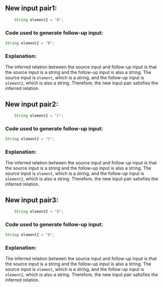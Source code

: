 ## New input pair1:
```java
    String element2 = "B";
```
### Code used to generate follow-up input:
```java
String element2 = "B";
```
### Explanation:
The inferred relation between the source input and follow-up input is that the source input is a string and the follow-up input is also a string. The source input is `element`, which is a string, and the follow-up input is `element2`, which is also a string. Therefore, the new input pair satisfies the inferred relation.

## New input pair2:
```java
    String element2 = "C";
```
### Code used to generate follow-up input:
```java
String element2 = "C";
```
### Explanation:
The inferred relation between the source input and follow-up input is that the source input is a string and the follow-up input is also a string. The source input is `element`, which is a string, and the follow-up input is `element2`, which is also a string. Therefore, the new input pair satisfies the inferred relation.

## New input pair3:
```java
    String element2 = "D";
```
### Code used to generate follow-up input:
```java
String element2 = "D";
```
### Explanation:
The inferred relation between the source input and follow-up input is that the source input is a string and the follow-up input is also a string. The source input is `element`, which is a string, and the follow-up input is `element2`, which is also a string. Therefore, the new input pair satisfies the inferred relation.

